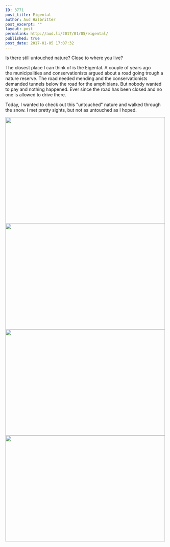 ```yaml
---
ID: 3771
post_title: Eigental
author: Aud Halbritter
post_excerpt: ""
layout: post
permalink: http://aud.li/2017/01/05/eigental/
published: true
post_date: 2017-01-05 17:07:32
---
```

Is there still untouched nature? Close to where you live?

The closest place I can think of is the Eigental. A couple of years ago the municipalities and conservationists argued about a road going trough a nature reserve. The road needed mending and the conservationists demanded tunnels below the road for the amphibians. But nobody wanted to pay and nothing happened. Ever since the road has been closed and no one is allowed to drive there.

Today, I wanted to check out this "untouched" nature and walked through the snow. I met pretty sights, but not as untouched as I hoped.

<a href="http://aud.li/wp-content/uploads/2017/01/MG_6099.jpg"><img class="alignnone size-medium wp-image-3772" src="http://aud.li/wp-content/uploads/2017/01/MG_6099-500x333.jpg" alt="" width="500" height="333" /></a> <a href="http://aud.li/wp-content/uploads/2017/01/MG_6107.jpg"><img class="alignnone size-medium wp-image-3773" src="http://aud.li/wp-content/uploads/2017/01/MG_6107-500x333.jpg" alt="" width="500" height="333" /></a> <a href="http://aud.li/wp-content/uploads/2017/01/MG_6112.jpg"><img class="alignnone size-medium wp-image-3774" src="http://aud.li/wp-content/uploads/2017/01/MG_6112-500x333.jpg" alt="" width="500" height="333" /></a> <a href="http://aud.li/wp-content/uploads/2017/01/MG_6116.jpg"><img class="alignnone size-medium wp-image-3775" src="http://aud.li/wp-content/uploads/2017/01/MG_6116-500x333.jpg" alt="" width="500" height="333" /></a>